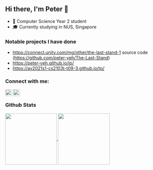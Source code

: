 ## Hi there, I'm Peter 👋

- 🏫 Computer Science Year 2 student
- ‍🎓 Currently studying in NUS, Singapore

### Notable projects I have done
- https://connect.unity.com/mg/other/the-last-stand-1 source code (https://github.com/peter-yeh/The-Last-Stand)
- https://peter-yeh.github.io/ip/
- https://ay2021s1-cs2103t-t09-3.github.io/tp/

### Connect with me:
[<img align="left" alt="Stack Overflow" width="22px" src="https://cdn.jsdelivr.net/npm/simple-icons@v3/icons/stackoverflow.svg" />][stackoverflow]
[<img align="left" alt="LinkedIn | LinkedIn" width="22px" src="https://cdn.jsdelivr.net/npm/simple-icons@v3/icons/linkedin.svg" />][linkedin]
<br/>

### Github Stats

<a href="https://github.com/anuraghazra/convoychat">
  <img align="center" height="165" src="https://github-readme-stats.vercel.app/api/top-langs/?username=peter-yeh&card_width=250 &show_icons=true &show_owner=true &count_private=true &include_all_commits=true &layout=compact" />
</a>

<a href="https://github.com/anuraghazra/github-readme-stats">
  <img align="center" height="165" src="https://github-readme-stats.vercel.app/api?username=peter-yeh&card_width=250 &show_icons=true &show_owner=true &count_private=true &include_all_commits=true" />
</a>

[stackoverflow]: https://stackoverflow.com/users/11105288/peter
[linkedin]: https://www.linkedin.com/in/YehYuChun

<!-- I am a passionate software developer who wants to build efficient web applications to help digitalise mundane workflows. -->

